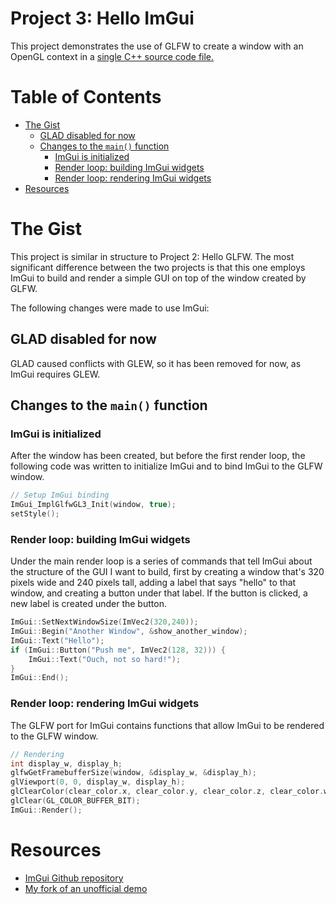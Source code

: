 # Project 3: Hello ImGui <!-- omit in toc -->
This project demonstrates the use of GLFW to create a window with an OpenGL context in a [single C++ source code file.](main.cpp)

# Table of Contents <!-- omit in toc -->
- [The Gist](#the-gist)
	- [GLAD disabled for now](#glad-disabled-for-now)
	- [Changes to the `main()` function](#changes-to-the-main-function)
		- [ImGui is initialized](#imgui-is-initialized)
		- [Render loop: building ImGui widgets](#render-loop-building-imgui-widgets)
		- [Render loop: rendering ImGui widgets](#render-loop-rendering-imgui-widgets)
- [Resources](#resources)

# The Gist
This project is similar in structure to Project 2: Hello GLFW. The most significant difference between the two projects is that this one employs ImGui to build and render a simple GUI on top of the window created by GLFW.

The following changes were made to use ImGui:

## GLAD disabled for now
GLAD caused conflicts with GLEW, so it has been removed for now, as ImGui requires GLEW.

## Changes to the `main()` function

### ImGui is initialized
After the window has been created, but before the first render loop, the following code was written to initialize ImGui and to bind ImGui to the
GLFW window.

```C++
// Setup ImGui binding
ImGui_ImplGlfwGL3_Init(window, true);
setStyle();
```

### Render loop: building ImGui widgets
Under the main render loop is a series of commands that tell ImGui about the
structure of the GUI I want to build, first by creating a window that's 320 pixels
wide and 240 pixels tall, adding a label that says "hello" to that window,
and creating a button under that label. If the button is clicked, a new label is created under the button.
```C++
ImGui::SetNextWindowSize(ImVec2(320,240));
ImGui::Begin("Another Window", &show_another_window);
ImGui::Text("Hello");
if (ImGui::Button("Push me", ImVec2(128, 32))) {
	ImGui::Text("Ouch, not so hard!");
}
ImGui::End();
```


### Render loop: rendering ImGui widgets
The GLFW port for ImGui contains functions that allow ImGui to be rendered
to the GLFW window.
```C++
// Rendering
int display_w, display_h;
glfwGetFramebufferSize(window, &display_w, &display_h);
glViewport(0, 0, display_w, display_h);
glClearColor(clear_color.x, clear_color.y, clear_color.z, clear_color.w);
glClear(GL_COLOR_BUFFER_BIT);
ImGui::Render();
```



# Resources
* [ImGui Github repository](https://github.com/ocornut/imgui)
* [My fork of an unofficial demo](https://github.com/m516/imgui-opengl-glfw-glew-cmake-demo/)
